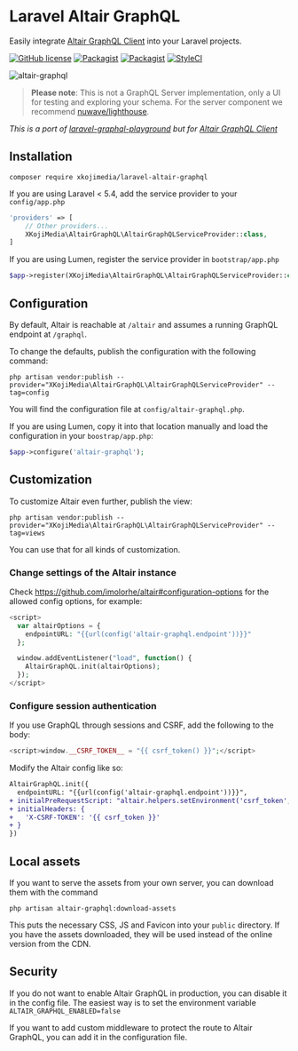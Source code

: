 # Laravel Altair GraphQL

Easily integrate [Altair GraphQL Client](https://altair.sirmuel.design/) into your Laravel projects.

[![GitHub license](https://img.shields.io/github/license/xkojimedia/laravel-altair-graphql.svg)](https://github.com/xkojimedia/laravel-altair-graphql/blob/master/LICENSE)
[![Packagist](https://img.shields.io/packagist/v/xkojimedia/laravel-altair-graphql.svg)](https://packagist.org/packages/xkojimedia/laravel-altair-graphql)
[![Packagist](https://img.shields.io/packagist/dt/xkojimedia/laravel-altair-graphql.svg)](https://packagist.org/packages/xkojimedia/laravel-altair-graphql)
[![StyleCI](https://github.styleci.io/repos/137498251/shield?branch=master)](https://github.styleci.io/repos/137498251)

![altair-graphql](https://i.imgur.com/h63OBPA.png)

> **Please note**: This is not a GraphQL Server implementation, only a UI for testing and exploring your schema. For the server component we recommend [nuwave/lighthouse](https://github.com/nuwave/lighthouse).


*This is a port of [laravel-graphql-playground](https://github.com/mll-lab/laravel-graphql-playground) but for [Altair GraphQL Client](https://altair.sirmuel.design/)*

## Installation

    composer require xkojimedia/laravel-altair-graphql

If you are using Laravel < 5.4, add the service provider to your `config/app.php`

```php
'providers' => [
    // Other providers...
    XKojiMedia\AltairGraphQL\AltairGraphQLServiceProvider::class,
]
```

If you are using Lumen, register the service provider in `bootstrap/app.php`

```php
$app->register(XKojiMedia\AltairGraphQL\AltairGraphQLServiceProvider::class);
```

## Configuration

By default, Altair is reachable at `/altair`
and assumes a running GraphQL endpoint at `/graphql`.

To change the defaults, publish the configuration with the following command:

    php artisan vendor:publish --provider="XKojiMedia\AltairGraphQL\AltairGraphQLServiceProvider" --tag=config

You will find the configuration file at `config/altair-graphql.php`.

If you are using Lumen, copy it into that location manually and load the configuration
in your `boostrap/app.php`:

```php
$app->configure('altair-graphql');
```

## Customization

To customize Altair even further, publish the view:

    php artisan vendor:publish --provider="XKojiMedia\AltairGraphQL\AltairGraphQLServiceProvider" --tag=views

You can use that for all kinds of customization.

### Change settings of the Altair instance

Check https://github.com/imolorhe/altair#configuration-options for the allowed config options, for example:

```php
<script>
  var altairOptions = {
    endpointURL: "{{url(config('altair-graphql.endpoint'))}}"
  };

  window.addEventListener("load", function() {
    AltairGraphQL.init(altairOptions);
  });
</script>
```

### Configure session authentication

If you use GraphQL through sessions and CSRF, add the following to the body:

```php
<script>window.__CSRF_TOKEN__ = "{{ csrf_token() }}";</script>
```

Modify the Altair config like so:

```diff
AltairGraphQL.init({
  endpointURL: "{{url(config('altair-graphql.endpoint'))}}",
+ initialPreRequestScript: "altair.helpers.setEnvironment('csrf_token', window.__CSRF_TOKEN__);",
+ initialHeaders: {
+   'X-CSRF-TOKEN': '{{ csrf_token }}'
+ }
})
```

## Local assets

If you want to serve the assets from your own server, you can download them with the command

    php artisan altair-graphql:download-assets

This puts the necessary CSS, JS and Favicon into your `public` directory. If you have
the assets downloaded, they will be used instead of the online version from the CDN.

## Security

If you do not want to enable Altair GraphQL in production, you can disable it in the config file.
The easiest way is to set the environment variable `ALTAIR_GRAPHQL_ENABLED=false`

If you want to add custom middleware to protect the route to Altair GraphQL, you can
add it in the configuration file.
